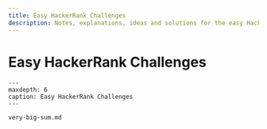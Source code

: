 ```yaml
---
title: Easy HackerRank Challenges
description: Notes, explanations, ideas and solutions for the easy HackerRank challenges.
---
```


# Easy HackerRank Challenges

```{toctree}
---
maxdepth: 6
caption: Easy HackerRank Challenges
---

very-big-sum.md
```

